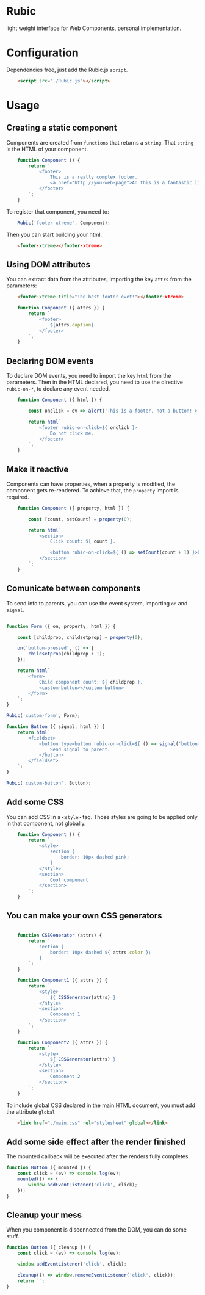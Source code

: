 
Rubic
=====

light weight interface for Web Components, personal implementation.

Configuration
=============

Dependencies free, just add the Rubic.js `script`.

```html
    <script src="./Rubic.js"></script>
```


Usage
=====

Creating a static component
---------------------------

Components are created from `functions` that returns a `string`. That `string` is the HTML of your component.

```js
    function Component () {
        return `
            <footer>
                This is a really complex footer.
                <a href="http://you-web-page">An this is a fantastic link!</a>
            </footer>
        `;
    }
```

To register that component, you need to:

```js
    Rubic('footer-xtreme', Component);
```

Then you can start building your html.

```html
    <footer-xtreme></footer-xtreme>
```

Using DOM attributes
--------------------

You can extract data from the attributes, importing the key `attrs` from the parameters:

```html
    <footer-xtreme title="The best footer evet!"></footer-xtreme>
```

```js
    function Component ({ attrs }) {
        return `
            <footer>
                ${attrs.caption}
            </footer>
        `;
    }
```

Declaring DOM events
--------------------

To declare DOM events, you need to import the key `html` from the parameters. Then in the HTML declared, you need to use the directive `rubic-on-*`, to declare any event needed.

```js
    function Component ({ html }) {

        const onclick = ev => alert('This is a footer, not a button! >:(')

        return html`
            <footer rubic-on-click=${ onclick }>
                Do not click me.
            </footer>
        `;
    }
```

Make it reactive
----------------

Components can have properties, when a property is modified, the component gets re-rendered. To achieve that, the `property` import is required.

```js
    function Component ({ property, html }) {

        const [count, setCount] = property(0);

        return html`
            <section>
                Click count: ${ count }.

                <button rubic-on-click=${ () => setCount(count + 1) }>Click me!</button>
            </section>
        `;
    }
```

Comunicate between components
-----------------------------

To send info to parents, you can use the event system, importing `on` and `signal`.

```js

function Form ({ on, property, html }) {

    const [childprop, childsetprop] = property(0);

    on('button-pressed', () => {
        childsetprop(childprop + 1);
    });

    return html`
        <form>
            Child component count: ${ childprop }.
            <custom-button></custom-button>
        </form>
    `;
}

Rubic('custom-form', Form);

function Button ({ signal, html }) {
    return html`
        <fieldset>
            <button type=button rubic-on-click=${ () => signal('button-pressed') }>
                Send signal to parent.
            </button>
        </fieldset>
    `;
}

Rubic('custom-button', Button);
```

Add some CSS
------------

You can add CSS in a `<style>` tag. Those styles are going to be applied only in that component, not globally.

```js
    function Component () {
        return `
            <style>
                section {
                    border: 10px dashed pink;
                }
            </style>
            <section>
                Cool component
            </section>
        `;
    }
```

You can make your own CSS generators
------------------------------------

```js

    function CSSGenerator (attrs) {
        return `
            section {
                border: 10px dashed ${ attrs.color };
            }
        `;
    }

    function Component1 ({ attrs }) {
        return `
            <style>
                ${ CSSGenerator(attrs) }
            </style>
            <section>
                Component 1
            </section>
        `;
    }

    function Component2 ({ attrs }) {
        return `
            <style>
                ${ CSSGenerator(attrs) }
            </style>
            <section>
                Component 2
            </section>
        `;
    }
```

To include global CSS declared in the main HTML document, you must add the attribute `global`

```html
    <link href="./main.css" rel="stylesheet" global></link>
```

Add some side effect after the render finished
----------------------------------------------

The mounted callback will be executed after the renders fully completes.

```js
function Button ({ mounted }) {
    const click = (ev) => console.log(ev);
    mounted(() => {
        window.addEventListener('click', click);
    });
}
```

Cleanup your mess
-----------------

When you component is disconnected from the DOM, you can do some stuff.

```js
function Button ({ cleanup }) {
    const click = (ev) => console.log(ev);

    window.addEventListener('click', click);

    cleanup(() => window.removeEventListener('click', click));
    return ``;
}
```
